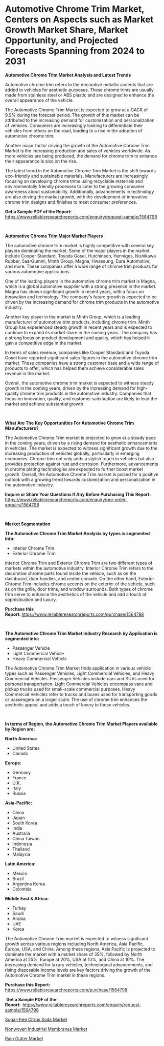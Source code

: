 <p><h1>Automotive Chrome Trim Market, Centers on Aspects such as Market Growth Market Share, Market Opportunity, and Projected Forecasts Spanning from 2024 to 2031</h1></p><p><strong>Automotive Chrome Trim Market Analysis and Latest Trends</strong></p>
<p><p>Automotive chrome trim refers to the decorative metallic accents that are added to vehicles for aesthetic purposes. These chrome trims are usually made from stainless steel or ABS plastic and are designed to enhance the overall appearance of the vehicle.</p><p>The Automotive Chrome Trim Market is expected to grow at a CAGR of 9.9% during the forecast period. The growth of this market can be attributed to the increasing demand for customization and personalization of vehicles. Consumers are increasingly looking to differentiate their vehicles from others on the road, leading to a rise in the adoption of automotive chrome trim.</p><p>Another major factor driving the growth of the Automotive Chrome Trim Market is the increasing production and sales of vehicles worldwide. As more vehicles are being produced, the demand for chrome trim to enhance their appearance is also on the rise.</p><p>The latest trend in the Automotive Chrome Trim Market is the shift towards eco-friendly and sustainable materials. Manufacturers are increasingly focusing on developing chrome trims using recyclable materials and environmentally friendly processes to cater to the growing consumer awareness about sustainability. Additionally, advancements in technology are also driving the market growth, with the development of innovative chrome trim designs and finishes to meet consumer preferences.</p></p>
<p><strong>Get a Sample PDF of the Report:&nbsp;</strong> <a href="https://www.reliableresearchreports.com/enquiry/request-sample/1564798">https://www.reliableresearchreports.com/enquiry/request-sample/1564798</a></p>
<p>&nbsp;</p>
<p><strong>Automotive Chrome Trim Major Market Players</strong></p>
<p><p>The automotive chrome trim market is highly competitive with several key players dominating the market. Some of the major players in the market include Cooper Standard, Toyoda Gosei, Hutchinson, Henniges, Nishikawa Rubber, SaarGummi, Minth Group, Magna, Hwaseung, Dura Automotive, and more. These companies offer a wide range of chrome trim products for various automotive applications.</p><p>One of the leading players in the automotive chrome trim market is Magna, which is a global automotive supplier with a strong presence in the market. Magna has shown significant growth in recent years, with a focus on innovation and technology. The company's future growth is expected to be driven by the increasing demand for chrome trim products in the automotive industry.</p><p>Another key player in the market is Minth Group, which is a leading manufacturer of automotive trim products, including chrome trim. Minth Group has experienced steady growth in recent years and is expected to continue to expand its market share in the coming years. The company has a strong focus on product development and quality, which has helped it gain a competitive edge in the market.</p><p>In terms of sales revenue, companies like Cooper Standard and Toyoda Gosei have reported significant sales figures in the automotive chrome trim market. These companies have a strong customer base and a wide range of products to offer, which has helped them achieve considerable sales revenue in the market.</p><p>Overall, the automotive chrome trim market is expected to witness steady growth in the coming years, driven by the increasing demand for high-quality chrome trim products in the automotive industry. Companies that focus on innovation, quality, and customer satisfaction are likely to lead the market and achieve substantial growth.</p></p>
<p>&nbsp;</p>
<p><strong>What Are The Key Opportunities For Automotive Chrome Trim Manufacturers?</strong></p>
<p><p>The Automotive Chrome Trim market is projected to grow at a steady pace in the coming years, driven by a rising demand for aesthetic enhancements in vehicles. The market is expected to witness significant growth due to the increasing production of vehicles globally, particularly in emerging economies. Chrome trim not only adds a stylish touch to vehicles but also provides protection against rust and corrosion. Furthermore, advancements in chrome plating technologies are expected to further boost market growth. Overall, the Automotive Chrome Trim market is poised for a positive outlook with a growing trend towards customization and personalization in the automotive industry.</p></p>
<p><strong>Inquire or Share Your Questions If Any Before Purchasing This Report:</strong> <a href="https://www.reliableresearchreports.com/enquiry/pre-order-enquiry/1564798">https://www.reliableresearchreports.com/enquiry/pre-order-enquiry/1564798</a></p>
<p>&nbsp;</p>
<p><strong>Market Segmentation</strong></p>
<p><strong>The Automotive Chrome Trim Market Analysis by types is segmented into:</strong></p>
<p><ul><li>Interior Chrome Trim</li><li>Exterior Chrome Trim</li></ul></p>
<p><p>Interior Chrome Trim and Exterior Chrome Trim are two different types of markets within the automotive industry. Interior Chrome Trim refers to the decorative chrome parts found inside the vehicle, such as on the dashboard, door handles, and center console. On the other hand, Exterior Chrome Trim includes chrome accents on the exterior of the vehicle, such as on the grille, door trims, and window surrounds. Both types of chrome trim serve to enhance the aesthetics of the vehicle and add a touch of sophistication and luxury.</p></p>
<p><strong>Purchase this Report:&nbsp;</strong><a href="https://www.reliableresearchreports.com/purchase/1564798">https://www.reliableresearchreports.com/purchase/1564798</a></p>
<p>&nbsp;</p>
<p><strong>The Automotive Chrome Trim Market Industry Research by Application is segmented into:</strong></p>
<p><ul><li>Passenger Vehicle</li><li>Light Commercial Vehicle</li><li>Heavy Commercial Vehicle</li></ul></p>
<p><p>The Automotive Chrome Trim Market finds application in various vehicle types such as Passenger Vehicles, Light Commercial Vehicles, and Heavy Commercial Vehicles. Passenger Vehicles include cars and SUVs used for personal transportation. Light Commercial Vehicles encompass vans and pickup trucks used for small-scale commercial purposes. Heavy Commercial Vehicles refer to trucks and buses used for transporting goods or passengers on a larger scale. The use of chrome trim enhances the aesthetic appeal and adds a touch of luxury to these vehicles.</p></p>
<p>&nbsp;</p>
<p><strong>In terms of Region, the Automotive Chrome Trim Market Players available by Region are:</strong></p>
<p>
    <p> <strong> North America: </strong>
        <ul>
            <li>United States</li>
            <li>Canada</li>
        </ul>
        </p> 
    <p> <strong> Europe: </strong>
        <ul>
            <li>Germany</li>
            <li>France</li>
            <li>U.K.</li>
            <li>Italy</li>
            <li>Russia</li>
        </ul>
        </p> 
    <p> <strong> Asia-Pacific: </strong>
        <ul>
            <li>China</li>
            <li>Japan</li>
            <li>South Korea</li>
            <li>India</li>
            <li>Australia</li>
            <li>China Taiwan</li>
            <li>Indonesia</li>
            <li>Thailand</li>
            <li>Malaysia</li>
        </ul>
        </p> 
    <p> <strong> Latin America: </strong>
        <ul>
            <li>Mexico</li>
            <li>Brazil</li>
            <li>Argentina Korea</li>
            <li>Colombia</li>
        </ul>
        </p> 
    <p> <strong> Middle East & Africa: </strong>
        <ul>
            <li>Turkey</li>
            <li>Saudi</li>
            <li>Arabia</li>
            <li>UAE</li>
            <li>Korea</li>
        </ul>
    </p>
    </p>
<p><p>The Automotive Chrome Trim market is expected to witness significant growth across various regions including North America, Asia Pacific, Europe, USA, and China. Among these regions, Asia Pacific is projected to dominate the market with a market share of 35%, followed by North America at 25%, Europe at 20%, USA at 10%, and China at 10%. The increasing demand for luxury vehicles, technological advancements, and rising disposable income levels are key factors driving the growth of the Automotive Chrome Trim market in these regions.</p></p>
<p><strong>Purchase this Report: </strong><a href="https://www.reliableresearchreports.com/purchase/1564798">https://www.reliableresearchreports.com/purchase/1564798</a></p>
<p>&nbsp;<strong>Get a Sample PDF of the Report:&nbsp;&nbsp;</strong><a href="https://www.reliableresearchreports.com/enquiry/request-sample/1564798">https://www.reliableresearchreports.com/enquiry/request-sample/1564798</a></p>
<p><strong></strong></p>
<p><p><a href="https://view.publitas.com/reportprime-1/sugar-free-citrus-soda-market-challenges-opportunities-and-growth-drivers-and-major-market-players-forecasted-for-period-from-2023-2030/">Sugar-free Citrus Soda Market</a></p><p><a href="https://view.publitas.com/reportprime-1/nonwoven-industrial-membranes-market-size-focuses-on-market-dynamics-in-depth-analysis-and-future-projections-of-its-market-forecasted-for-period-from-2023-to-2030/">Nonwoven Industrial Membranes Market</a></p><p><a href="https://view.publitas.com/reportprime-1/rain-gutter-market-provides-detailed-segmentation-of-this-market-based-on-type-application-and-region-and-forecast-for-the-period-from-2023-2030/">Rain Gutter Market</a></p></p>
